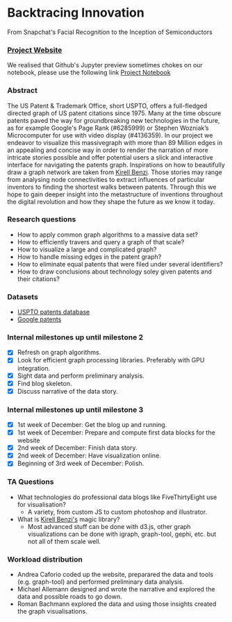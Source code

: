 # Backtracing Innovation
From Snapchat's Facial Recognition to the Inception of Semiconductors

### [Project Website](https://qantik.github.io/)

We realised that Github's Jupyter preview sometimes chokes on our notebook, please use the following link [Project Notebook](https://nbviewer.jupyter.org/github/qantik/prayingmantissa/blob/master/project/patents.ipynb)

### Abstract
The US Patent & Trademark Office, short USPTO, offers a full-fledged directed graph of US patent
citations since 1975. Many at the time obscure patents paved the way for groundbreaking new
technologies in the future, as for example Google's Page Rank (#6285999) or Stephen Wozniak’s
Microcomputer for use with video display (#4136359). In our project we endeavor to visualize
this massivegraph with more than
89 Million edges in an appealing and concise way in order to render the narration of more
intricate stories possible and offer potential users a slick and interactive interface
for navigating the patents graph. Inspirations on how to beautifully draw a graph network
are taken from [Kirell Benzi](http://www.kirellbenzi.com). Those stories may range from analysing
node connectivities to extract influences of particular inventors to finding the
shortest walks between patents. Through this we hope to gain deeper insight into the
metastructure of inventions throughout the digital revolution and how they shape the future
as we know it today.

### Research questions
 - How to apply common graph algorithms to a massive data set?
 - How to efficiently travers and query a graph of that scale?
 - How to visualize a large and complicated graph?
 - How to handle missing edges in the patent graph?
 - How to eliminate equal patents that were filed under several identifiers?
 - How to draw conclusions about technology soley given patents and their citations?
 
### Datasets
 - [USPTO patents database](http://www.patentsview.org/download)
 - [Google patents](https://www.google.ch/patents)

### Internal milestones up until milestone 2
 - [x] Refresh on graph algorithms.
 - [x] Look for efficient graph processing libraries. Preferably with GPU integration.
 - [x] Sight data and perform preliminary analysis.
 - [x] Find blog skeleton.
 - [x] Discuss narrative of the data story.

### Internal milestones up until milestone 3
 - [x] 1st week of December: Get the blog up and running.
 - [x] 1st week of December: Prepare and compute first data blocks for the website
 - [x] 2nd week of December: Finish data story.
 - [x] 2nd week of December: Have visualization online.
 - [x] Beginning of 3rd week of December: Polish.

### TA Questions
 * What technologies do professional data blogs like FiveThirtyEight use for visualisation?
    - A variety, from custom JS to custom photoshop and illustrator.
 * What is [Kirell Benzi's](http://www.kirellbenzi.com) magic library?
    -  Most advanced stuff can be done with d3.js, other graph visualizations can be done with igraph, graph-tool, gephi, etc. but not all of them scale well.

### Workload distribution
 - Andrea Caforio coded up the website, preparared the data and tools (e.g. graph-tool) and performed preliminary data analysis.
 - Michael Allemann designed and wrote the narrative and explored the data and possible roads to go down.
 - Roman Bachmann explored the data and using those insights created the graph visualisations.

